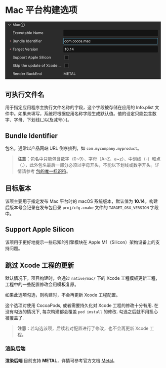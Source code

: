 # Mac 平台构建选项

![build-options-mac](./images/build-options-mac.png)

## 可执行文件名

用于指定应用程序主执行文件名称的字段，这个字段被存储在应用的 Info.plist 文件中。如果未填写，系统将根据应用名称字段生成默认值。值的设定只能包含数字、字母、下划线(_)以及减号(-)。

## Bundle Identifier

包名，通常以产品网站 URL 倒序排列，如 `com.mycompany.myproduct`。

> **注意**：包名中只能包含数字（0~9）、字母（A~Z、a~z）、中划线（-）和点（.），此外包名最后一部分必须以字母开头，不能以下划线或数字开头。详情请参考 [包的唯一标识符](https://developer.apple.com/documentation/bundleresources/information_property_list/cfbundleidentifier)。

## 目标版本

该项主要用于指定发布 Mac 平台时的 macOS 系统版本，默认值为 **10.14**。构建后版本号会记录在发布包目录 `proj/cfg.cmake` 文件的 `TARGET_OSX_VERSION` 字段中。

## Support Apple Silicon

该项用于更好地提示一些已知的引擎模块在 Apple M1（Silicon）架构设备上的支持问题。

## 跳过 Xcode 工程的更新

默认情况下，项目构建时，会通过 `native/mac/` 下的 Xcode 工程模板更新工程，工程中的一些配置修改会用模板复原。

如果此选项勾选，则构建时，不会再更新 Xcode 工程配置。

这个选项对使用 CocoaPods, 或者需要持久化对 Xcode 工程的修改十分有用. 在没有勾选的情况下, 每次构建都会覆盖 `pod install` 的修改.  勾选之后就不用担心被覆盖了.

> **注意**：若勾选该项，后续若对配置进行了修改，也不会再更新 Xcode 工程。

### 渲染后端

**渲染后端** 目前支持 **METAL**，详情可参考官方文档 [Metal](https://developer.apple.com/cn/metal/)。
